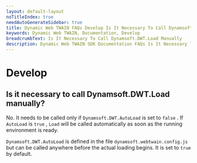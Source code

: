 ```yaml
---
layout: default-layout
noTitleIndex: true
needAutoGenerateSidebar: true
title: Dynamic Web TWAIN FAQs Develop Is It Necessary To Call Dynamsoft.DWT.Load Manually
keywords: Dynamic Web TWAIN, Documentation, Develop
breadcrumbText: Is It Necessary To Call Dynamsoft.DWT.Load Manually
description: Dynamic Web TWAIN SDK Documentation FAQs Is It Necessary To Call Dynamsoft.DWT.Load Manually
---
```


# Develop

## Is it necessary to call Dynamsoft.DWT.Load manually? 

No. It needs to be called only if `Dynamsoft.DWT.AutoLoad` is set to `false` . If `AutoLoad` is `true` , `Load` will be called automatically as soon as the running environment is ready.

`Dynamsoft.DWT.AutoLoad` is defined in the file `dynamsoft.webtwain.config.js` but can be called anywhere before the actual loading begins. It is set to `true` by default.